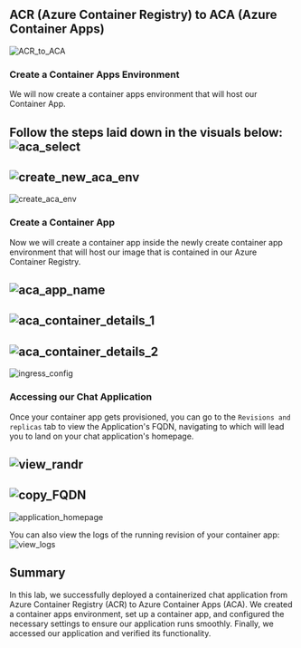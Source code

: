 ## ACR (Azure Container Registry) to ACA (Azure Container Apps)

![ACR_to_ACA](./Assets/ACR_to_ACA.png)

### Create a Container Apps Environment
We will now create a container apps environment that will host our Container App.

Follow the steps laid down in the visuals below:
![aca_select](./Assets/aca_select.png)
--
![create_new_aca_env](./Assets/create_new_aca_env.png)
--
![create_aca_env](./Assets/create_aca_env.png)

### Create a Container App
Now we will create a container app inside the newly create container app environment that will host our image that is contained in our Azure Container Registry. 

![aca_app_name](./Assets/aca_app_name.png)
--
![aca_container_details_1](./Assets/aca_container_details_1.png)
--
![aca_container_details_2](./Assets/aca_container_details_2.png)
--
![ingress_config](./Assets/ingress_config.png)

### Accessing our Chat Application
Once your container app gets provisioned, you can go to the `Revisions and replicas` tab to view the Application's FQDN, navigating to which will lead you to land on your chat application's homepage.

![view_randr](./Assets/view_randr.png)
--
![copy_FQDN](./Assets/copy_FQDN.png)
--
![application_homepage](./Assets/application_homepage.png)

You can also view the logs of the running revision of your container app:
![view_logs](./Assets/view_logs.png)

## Summary
In this lab, we successfully deployed a containerized chat application from Azure Container Registry (ACR) to Azure Container Apps (ACA). We created a container apps environment, set up a container app, and configured the necessary settings to ensure our application runs smoothly. Finally, we accessed our application and verified its functionality.

